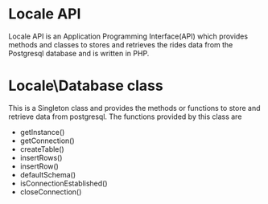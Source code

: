 # Locale API
Locale API is an Application Programming Interface(API) which provides methods and classes to stores and retrieves the rides data from the Postgresql database and is written in PHP.

# Locale\Database class
This is a Singleton class and provides the methods or functions to store and retrieve data from postgresql.
The functions provided by this class are
* getInstance()
* getConnection()
* createTable()
* insertRows()
* insertRow()
* defaultSchema()
* isConnectionEstablished()
* closeConnection()
